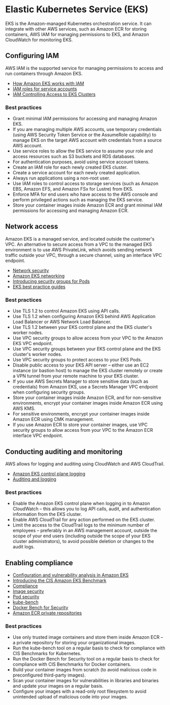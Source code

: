 # Elastic Kubernetes Service (EKS)

EKS is the Amazon-managed Kubernetes orchestration service. It can integrate with other AWS services, such as Amazon ECR for storing containers, AWS IAM for managing permissions to EKS, and Amazon CloudWatch for monitoring EKS.

## Configuring IAM

AWS IAM is the supported service for managing permissions to access and run containers through Amazon EKS.

* [How Amazon EKS works with IAM](https://docs.aws.amazon.com/eks/latest/userguide/security_iam_service-with-iam.html)
* [IAM roles for service accounts](https://docs.aws.amazon.com/eks/latest/userguide/iam-roles-for-service-accounts.html)
* [IAM Controlling Access to EKS Clusters](https://aws.github.io/aws-eks-best-practices/security/docs/iam/)

### Best practices

* Grant minimal IAM permissions for accessing and managing Amazon EKS.
* If you are managing multiple AWS accounts, use temporary credentials (using AWS Security Token Service or the AssumeRole capability) to manage EKS on the target AWS account with credentials from a source AWS account.
* Use service roles to allow the EKS service to assume your role and access resources such as S3 buckets and RDS databases.
* For authentication purposes, avoid using service account tokens.
* Create an IAM role for each newly created EKS cluster.
* Create a service account for each newly created application.
* Always run applications using a non-root user.
* Use IAM roles to control access to storage services (such as Amazon EBS, Amazon EFS, and Amazon FSx for Lustre) from EKS.
* Enforce MFA for end users who have access to the AWS console and perform privileged actions such as managing the EKS service.
* Store your container images inside Amazon ECR and grant minimal IAM permissions for accessing and managing Amazon ECR.

## Network access

Amazon EKS is a managed service, and located outside the customer's VPC. An alternative to secure access from a VPC to the managed EKS environment is to use AWS PrivateLink, which avoids sending network traffic outside your VPC, through a secure channel, using an interface VPC endpoint.

* [Network security](https://aws.github.io/aws-eks-best-practices/security/docs/network)
* [Amazon EKS networking](https://docs.aws.amazon.com/eks/latest/userguide/eks-networking.html)
* [Introducing security groups for Pods](https://aws.amazon.com/blogs/containers/introducing-security-groups-for-pods/)
* [EKS best practice guides](https://aws.github.io/aws-eks-best-practices/)

### Best practices

* Use TLS 1.2 to control Amazon EKS using API calls.
* Use TLS 1.2 when configuring Amazon EKS behind AWS Application Load Balancer or AWS Network Load Balancer.
* Use TLS 1.2 between your EKS control plane and the EKS cluster's worker nodes.
* Use VPC security groups to allow access from your VPC to the Amazon EKS VPC endpoint.
* Use VPC security groups between your EKS control plane and the EKS cluster's worker nodes.
* Use VPC security groups to protect access to your EKS Pods.
* Disable public access to your EKS API server – either use an EC2 instance (or bastion host) to manage the EKS cluster remotely or create a VPN tunnel from your remote machine to your EKS cluster.
* If you use AWS Secrets Manager to store sensitive data (such as credentials) from Amazon EKS, use a Secrets Manager VPC endpoint when configuring security groups.
* Store your container images inside Amazon ECR, and for non-sensitive environments, encrypt your container images inside Amazon ECR using AWS KMS.
* For sensitive environments, encrypt your container images inside Amazon ECR using CMK management.
* If you use Amazon ECR to store your container images, use VPC security groups to allow access from your VPC to the Amazon ECR interface VPC endpoint.

## Conducting auditing and monitoring

AWS allows for logging and auditing using CloudWatch and AWS CloudTrail.

* [Amazon EKS control plane logging](https://docs.aws.amazon.com/eks/latest/userguide/control-plane-logs.html)
* [Auditing and logging](https://aws.github.io/aws-eks-best-practices/security/docs/detective/)

### Best practices

* Enable the Amazon EKS control plane when logging in to Amazon CloudWatch – this allows you to log API calls, audit, and authentication information from the EKS cluster.
* Enable AWS CloudTrail for any action performed on the EKS cluster.
* Limit the access to the CloudTrail logs to the minimum number of employees – preferably in an AWS management account, outside the scope of your end users (including outside the scope of your EKS cluster administrators), to avoid possible deletion or changes to the audit logs.

## Enabling compliance

* [Configuration and vulnerability analysis in Amazon EKS](https://docs.aws.amazon.com/eks/latest/userguide/configuration-vulnerability-analysis.html)
* [Introducing the CIS Amazon EKS Benchmark](https://aws.amazon.com/blogs/containers/introducing-cis-amazon-eks-benchmark/)
* [Compliance](https://aws.github.io/aws-eks-best-practices/security/docs/compliance/)
* [Image security](https://aws.github.io/aws-eks-best-practices/security/docs/image/)
* [Pod security](https://aws.github.io/aws-eks-best-practices/security/docs/pods/)
* [kube-bench](https://github.com/aquasecurity/kube-bench)
* [Docker Bench for Security](https://github.com/docker/docker-bench-security)
* [Amazon ECR private repositories](https://docs.aws.amazon.com/AmazonECR/latest/userguide/Repositories.html)

### Best practices

* Use only trusted image containers and store them inside Amazon ECR – a private repository for storing your organizational images.
* Run the kube-bench tool on a regular basis to check for compliance with CIS Benchmarks for Kubernetes.
* Run the Docker Bench for Security tool on a regular basis to check for compliance with CIS Benchmarks for Docker containers.
* Build your container images from scratch (to avoid malicious code in preconfigured third-party images).
* Scan your container images for vulnerabilities in libraries and binaries and update your images on a regular basis.
* Configure your images with a read-only root filesystem to avoid unintended upload of malicious code into your images.

